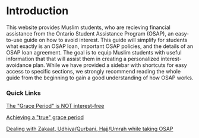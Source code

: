# Introduction

This website provides Muslim students, who are recieving financial assistance from the Ontario Student Assistance Program (OSAP), an easy-to-use guide on how to avoid interest. This guide will simplify for students what exactly is an OSAP loan, important OSAP policies, and the details of an OSAP loan agreement. The goal is to equip Muslim students with useful information that that will assist them in creating a personalized interest-avoidance plan. While we have provided a sidebar with shortcuts for easy access to specific sections, we strongly recommend reading the whole guide from the beginning to gain a good understanding of how OSAP works.

### Quick Links

[The "Grace Period" is NOT interest-free](./terminology/grace)

[Achieving a "true" grace period](./repayment/payOff) <Badge type="danger" text="Important" />

[Dealing with Zakaat, Udhiya/Qurbani, Hajj/Umrah while taking OSAP](./rulings/fatwa)
